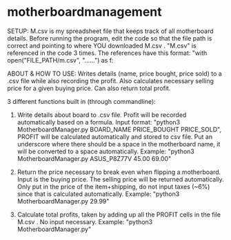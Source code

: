 # motherboardmanagement
SETUP:
M.csv is my spreadsheet file that keeps track of all motherboard details. Before running the program, edit the code so that the file path is correct and pointing to where YOU downloaded M.csv . "M.csv" is referenced in the code 3 times. The references have this format: "with open("FILE_PATH/m.csv", "......") as f:

ABOUT & HOW TO USE:
Writes details (name, price bought, price sold) to a .csv file while also recording the profit. Also calculates necessary selling price for a given buying price. Can also return total profit.

3 different functions built in (through commandline):

1. Write details about board to .csv file. Profit will be recorded automatically based on a formula.
Input format: "python3 MotherboardManager.py BOARD_NAME PRICE_BOUGHT PRICE_SOLD", PROFIT will be calculated automatically and stored to csv file. Put an underscore where there should be a space in the motherboard name, it will be converted to a space automatically.
Example: "python3 MotherboardManager.py ASUS_P8Z77V 45.00 69.00"

2. Return the price necessary to break even when flipping a motherboard. Input is the buying price. The selling price will be returned automatically. Only put in the price of the item+shipping, do not input taxes (~6%) since that is calculated automatically. 
Example: "python3 MotherboardManager.py 29.99"

3. Calculate total profits, taken by adding up all the PROFIT cells in the file  M.csv . No input necessary.
Example: "python3 MotherboardManager.py"




